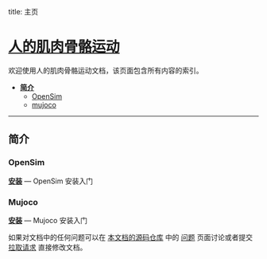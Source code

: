 title: 主页

# [人的肌肉骨骼运动](https://github.com/OpenHUTB/locomotion)

欢迎使用人的肌肉骨骼运动文档，该页面包含所有内容的索引。


* [__简介__](#primary)  
    * [OpenSim](#opensim)
    * [mujoco](#mujoco)    
    

---

## 简介 <span id="introduction"></span>







### OpenSim <span id="opensim"></span>

[__安装__](opensim/installation.md) — OpenSim 安装入门




### Mujoco <span id="opensim"></span>

[__安装__](mujoco/installation.md) — Mujoco 安装入门





如果对文档中的任何问题可以在 [本文档的源码仓库](https://github.com/OpenHUTB/locomotion) 中的 [问题](https://github.com/OpenHUTB/locomotion/issues) 页面讨论或者提交 [拉取请求](https://zhuanlan.zhihu.com/p/153381521) 直接修改文档。